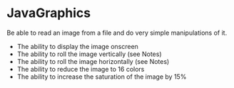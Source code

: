 # JavaGraphics
Be able to read an image from a file and do very simple manipulations of it.
-	The ability to display the image onscreen
-	The ability to roll the image vertically (see Notes)
-	The ability to roll the image horizontally (see Notes)
-	The ability to reduce the image to 16 colors
-	The ability to increase the saturation of the image by 15%
